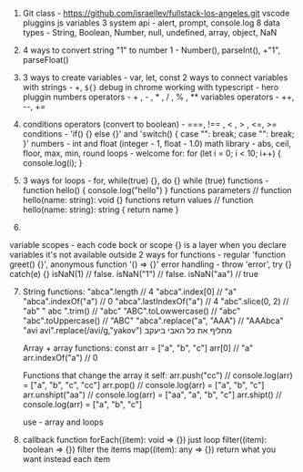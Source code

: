 1.  Git class - https://github.com/israellev/fullstack-los-angeles.git
    vscode pluggins
    js variables
    3 system api - alert, prompt, console.log
    8 data types - String, Boolean, Number, null, undefined, array, object, NaN

2.  4 ways to convert string "1" to number 1 - Number(), parseInt(), +"1", parseFloat()

3.  3 ways to create variables - var, let, const
    2 ways to connect variables with strings - +, `${}`
    debug in chrome
    working with typescript - hero pluggin
    numbers operators - + , - , \* , / , % , \*\*
    variables operators - ++, --, +=

4.  conditions operators (convert to boolean) - ===, !== , < , > , <=, >=
    conditions - 'if() {} else {}' and 'switch() { case "": break; case "": break; }'
    numbers - int and float (integer - 1, float - 1.0)
    math library - abs, ceil, floor, max, min, round
    loops - welcome for:
    for (let i = 0; i < 10; i++) {
    console.log(i);
    }

5.  3 ways for loops - for, while(true) {}, do {} while (true)
    functions - function hello() {
    console.log("hello")
    }
    functions parameters // function hello(name: string): void {}
    functions return values // function hello(name: string): string { return name }

06. 
variable scopes - each code bock or scope {} is a layer when you declare variables it's not available outside 
2 ways for functions - regular 'function greet() {}', anonymous function '() => {}'
error handling - throw 'error', try {} catch(e) {}
isNaN(1) // false. isNaN("1") // false. isNaN("aa") // true

7.  String functions:
    "abca".length // 4
    "abca".index[0] // "a"
    "abca".indexOf("a") // 0
    "abca".lastIndexOf("a") // 4
    "abc".slice(0, 2) // "ab"
    " abc ".trim() // "abc"
    "ABC".toLowwercase() // "abc"
    "abc".toUppercase() // "ABC"
    "abca".replace("a", "AAA") // "AAAbca"
    "avi avi".replace(/avi/g,"yakov") מחליף את כל האבי ביעקב 

    Array + array functions:
    const arr = ["a", "b", "c"]
    arr[0] // "a"
    arr.indexOf("a") // 0

    Functions that change the array it self:
    arr.push("cc") // console.log(arr) = ["a", "b", "c", "cc"]
    arr.pop() // console.log(arr) = ["a", "b", "c"]
    arr.unshipt("aa") // console.log(arr) = ["aa", "a", "b", "c"]
    arr.shipt() // console.log(arr) = ["a", "b", "c"]

    use - array and loops

8.  callback function
    forEach((item): void => {}) just loop
    filter((item): boolean => {}) filter the items
    map((item): any => {}) return what you want instead each item
